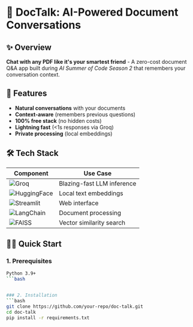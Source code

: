 # 🚀 DocTalk: AI-Powered Document Conversations

## ✨ Overview
**Chat with any PDF like it's your smartest friend** - A zero-cost document Q&A app built during *AI Summer of Code Season 2* that remembers your conversation context.

## 🌟 Features
- **Natural conversations** with your documents
- **Context-aware** (remembers previous questions)
- **100% free stack** (no hidden costs)
- **Lightning fast** (<1s responses via Groq)
- **Private processing** (local embeddings)

## 🛠️ Tech Stack
| Component       | Use Case                          |
|----------------|----------------------------------|
| ![Groq](https://img.shields.io/badge/Groq-FF6C37?style=for-the-badge) | Blazing-fast LLM inference |
| ![HuggingFace](https://img.shields.io/badge/HuggingFace-FFD21F?style=for-the-badge) | Local text embeddings |
| ![Streamlit](https://img.shields.io/badge/Streamlit-FF4B4B?style=for-the-badge) | Web interface |
| ![LangChain](https://img.shields.io/badge/LangChain-00A67E?style=for-the-badge) | Document processing |
| ![FAISS](https://img.shields.io/badge/FAISS-7289DA?style=for-the-badge) | Vector similarity search |

## 🏃‍♂️ Quick Start

### 1. Prerequisites
```bash
Python 3.9+
```bash 


### 2. Installation
```bash
git clone https://github.com/your-repo/doc-talk.git
cd doc-talk
pip install -r requirements.txt